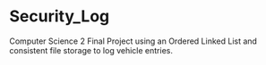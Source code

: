 # Security_Log
Computer Science 2 Final Project using an Ordered Linked List and consistent file storage to log vehicle entries.
